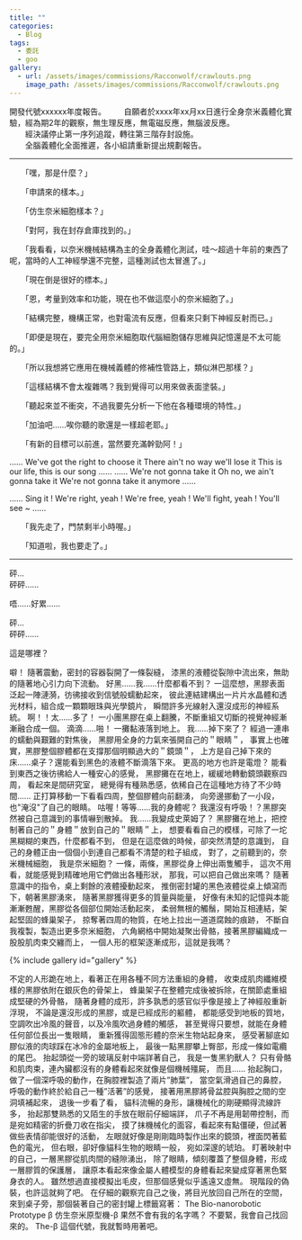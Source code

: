 ```yaml
---
title: ""
categories:
  - Blog
tags:
  - 委託
  - goo
gallery:
  - url: /assets/images/commissions/Racconwolf/crawlouts.png
    image_path: /assets/images/commissions/Racconwolf/crawlouts.png
---
```


開發代號xxxxxx年度報告。
　　自願者於xxxx年xx月xx日進行全身奈米義體化實驗，經為期2年的觀察，無生理反應，無電磁反應，無腦波反應。\
　　經決議停止第一序列追蹤，轉往第三階存封設施。\
　　全腦義體化全面推遲，各小組請重新提出規劃報告。

---

　　「嘿，那是什麼？」

　　「申請來的樣本。」

　　「仿生奈米細胞樣本？」

　　「對阿，我在封存倉庫找到的。」

　　「我看看，以奈米機械結構為主的全身義體化測試，哇～超過十年前的東西了呢，當時的人工神經學還不完整，這種測試也太冒進了。」

　　「現在倒是很好的標本。」

　　「恩，考量到效率和功能，現在也不做這麼小的奈米細胞了。」

　　「結構完整，機構正常，也對電流有反應，但看來只剩下神經反射而已。」

　　「即便是現在，要完全用奈米細胞取代腦細胞儲存思維與記憶還是不太可能的。」

　　「所以我想將它應用在機械義體的修補性管路上，類似淋巴那樣？」

　　「這樣結構不會太複雜嗎？我到覺得可以用來做表面塗裝。」

　　「聽起來並不衝突，不過我要先分析一下他在各種環境的特性。」

　　「加油吧……唉你聽的歌還是一樣超老耶。」

　　「有新的目標可以前進，當然要充滿幹勁阿！」


……
We've got the right to choose it
There ain't no way we'll lose it
This is our life, this is our song
……
……
We're not gonna take it
Oh no, we ain't gonna take it
We're not gonna take it anymore
……

……
Sing it !
We're right, yeah !
We're free, yeah !
We'll fight, yeah !
You'll see ~
……


　　「我先走了，門禁剩半小時喔。」

　　「知道啦，我也要走了。」

---

砰…\
砰砰……

唔……好累……

砰…\
砰砰……

這是哪裡？

噼！
隨著震動，密封的容器裂開了一條裂縫，
漆黑的液體從裂隙中流出來，無助的隨著地心引力向下流動。
好黑……我……什麼都看不到？
一這麼想，黑膠表面泛起一陣漣漪，彷彿接收到信號般蠕動起來，
彼此連結建構出一片片水晶體和透光材料，組合成一顆顆眼珠與光學鏡片，
瞬間許多光線射入還沒成形的神經系統。
啊！！太……多了！
一小團黑膠在桌上翻騰，不斷重組又切斷的視覺神經漸漸融合成一個。
滴滴……啪！
一攤黏液落到地上。
我……掉下來了？
經過一連串的蠕動與艱難的對焦後，
黑膠用全身的力氣來張開自己的＂眼睛＂，
事實上也確實，黑膠整個膠體都在支撐那個明顯過大的＂鏡頭＂，
上方是自己掉下來的床……桌子？還能看到黑色的液體不斷滴落下來。
更高的地方也許是電燈？
能看到東西之後彷彿給人一種安心的感覺，
黑膠攤在在地上，緩緩地轉動鏡頭觀察四周，
看起來是間研究室，
總覺得有種熟悉感，依稀自己在這種地方待了不少時間……
正打算移動一下看看四周，整個膠體向前翻湧，
向旁邊挪動了一小段，也"淹沒"了自己的眼睛。
咕喔！等等……我的身體呢？
我還沒有呼吸！？黑膠突然被自己意識到的事情嚇到散掉。
我……我變成史萊姆了？
黑膠攤在地上，把控制著自己的＂身體＂放到自己的＂眼睛＂上，
想要看看自己的模樣，可除了一坨黑糊糊的東西，什麼都看不到，
但是在這麼做的時候，卻突然清楚的意識到，
自己的身體正由一個個小到連自己都看不清楚的粒子組成，
對了，之前聽到的，奈米機械細胞，
我是奈米細胞？
一條，兩條，黑膠從身上伸出兩隻觸手，
這次不用看，就能感覺到精確地用它們做出各種形狀，
那我，可以把自己做出來嗎？
隨著意識中的指令，桌上剩餘的液體擾動起來，
推倒密封罐的黑色液體從桌上傾瀉而下，朝著黑膠湧來，
隨著黑膠獲得更多的質量與能量，
好像有未知的記憶與本能漸漸甦醒，黑膠從各個部位開始活動起來，
柔弱無根的觸鬚，開始互相連結，架起堅固的蜂巢架子，
掠奪著四周的物質，在地上拉出一道道腐蝕的痕跡，
不斷自我複製，製造出更多奈米細胞，
六角網格中開始凝聚出骨骼，接著黑膠編織成一股股肌肉束交纏而上，
一個人形的框架逐漸成形，這就是我嗎？

{% include gallery id="gallery" %}

不定的人形跪在地上，看著正在用各種不同方法重組的身體，
收束成肌肉纖維模樣的黑膠依附在銀灰色的骨架上，
蜂巢架子在整體完成後被拆除，在關節處重組成堅硬的外骨骼，
隨著身體的成形，許多孰悉的感官似乎像是接上了神經般重新浮現，
不論是還沒形成的黑膠，或是已經成形的軀體，
都能感受到地板的質地，空調吹出冷風的聲音，以及冷風吹過身體的觸感，
甚至覺得只要想，就能在身體任何部位長出一隻眼睛，
重新獲得固態形體的奈米生物站起身來，
感受著腳底如膠似液的肉球踩在冰冷的金屬地板上，
最後一點黑膠攀上臀部，形成一條如電纜的尾巴。
抬起頭從一旁的玻璃反射中端詳著自己，
我是一隻黑豹獸人？
只有骨骼和肌肉束，連內臟都沒有的身體看起來就像是個機械殭屍，
而且……
抬起胸口，做了一個深呼吸的動作，在胸腔裡製造了兩片”肺葉”，
當空氣滑過自己的鼻腔，呼吸的動作終於給自己一種”活著”的感覺，
接著用黑膠將骨盆腔與胸腔之間的空洞填補起來，
退後一步看了看，
貓科流暢的身形，讓機械化的剛硬顯得流線許多，
抬起那雙熟悉的又陌生的手放在眼前仔細端詳，
爪子不再是用韌帶控制，而是宛如精密的折疊刀收在指尖，
摸了抹機械化的面容，看起來有點僵硬，但試著做些表情卻能很好的活動，
左眼就好像是剛剛臨時製作出來的鏡頭，裡面閃著藍色的電光，
但右眼，卻好像貓科生物的眼睛一般，
宛如深邃的琥珀。
盯著映射中的自己，一層黑膠從肌肉間的縫隙湧出，
除了眼睛，傾刻覆蓋了整個身體，形成一層膠質的保護層，
讓原本看起來像金屬人體模型的身體看起來變成穿著黑色緊身衣的人。
雖然想過直接模擬出毛皮，但那個感覺似乎遙遠又虛無。
現階段的偽裝，也許這就夠了吧。
在仔細的觀察完自己之後，將目光放回自己所在的空間，
來到桌子旁，那個裝著自己的密封罐上標籤寫著：
The Bio-nanorobotic Prototype β
仿生奈米原型機-β
果然不會有我的名字嗎？
不要緊，我會自己找回來的。
The-β
這個代號，我就暫時用著吧。
